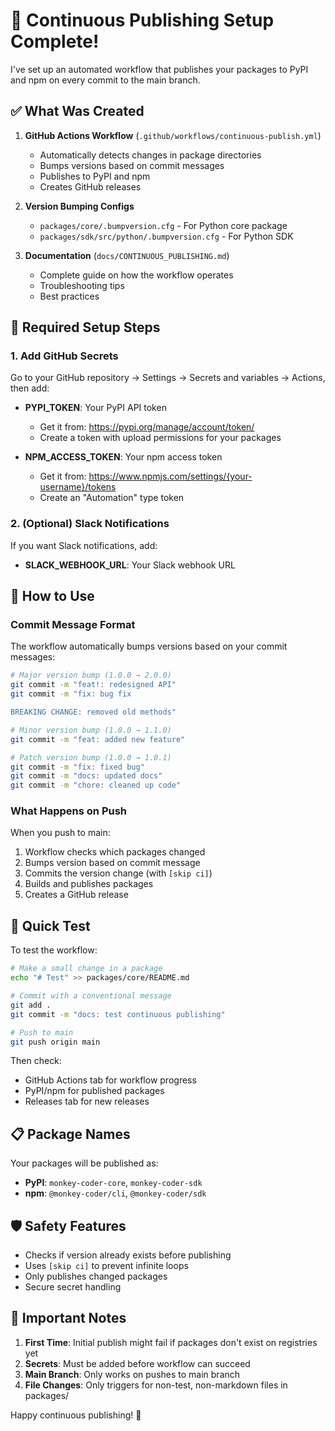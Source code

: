 # 🚀 Continuous Publishing Setup Complete!

I've set up an automated workflow that publishes your packages to PyPI and npm on every commit to the main branch.

## ✅ What Was Created

1. **GitHub Actions Workflow** (`.github/workflows/continuous-publish.yml`)
   - Automatically detects changes in package directories
   - Bumps versions based on commit messages
   - Publishes to PyPI and npm
   - Creates GitHub releases

2. **Version Bumping Configs**
   - `packages/core/.bumpversion.cfg` - For Python core package
   - `packages/sdk/src/python/.bumpversion.cfg` - For Python SDK

3. **Documentation** (`docs/CONTINUOUS_PUBLISHING.md`)
   - Complete guide on how the workflow operates
   - Troubleshooting tips
   - Best practices

## 🔧 Required Setup Steps

### 1. Add GitHub Secrets

Go to your GitHub repository → Settings → Secrets and variables → Actions, then add:

- **PYPI_TOKEN**: Your PyPI API token
  - Get it from: https://pypi.org/manage/account/token/
  - Create a token with upload permissions for your packages

- **NPM_ACCESS_TOKEN**: Your npm access token  
  - Get it from: https://www.npmjs.com/settings/{your-username}/tokens
  - Create an "Automation" type token

### 2. (Optional) Slack Notifications

If you want Slack notifications, add:
- **SLACK_WEBHOOK_URL**: Your Slack webhook URL

## 📝 How to Use

### Commit Message Format

The workflow automatically bumps versions based on your commit messages:

```bash
# Major version bump (1.0.0 → 2.0.0)
git commit -m "feat!: redesigned API"
git commit -m "fix: bug fix

BREAKING CHANGE: removed old methods"

# Minor version bump (1.0.0 → 1.1.0)
git commit -m "feat: added new feature"

# Patch version bump (1.0.0 → 1.0.1)
git commit -m "fix: fixed bug"
git commit -m "docs: updated docs"
git commit -m "chore: cleaned up code"
```

### What Happens on Push

When you push to main:
1. Workflow checks which packages changed
2. Bumps version based on commit message
3. Commits the version change (with `[skip ci]`)
4. Builds and publishes packages
5. Creates a GitHub release

## 🎯 Quick Test

To test the workflow:

```bash
# Make a small change in a package
echo "# Test" >> packages/core/README.md

# Commit with a conventional message
git add .
git commit -m "docs: test continuous publishing"

# Push to main
git push origin main
```

Then check:
- GitHub Actions tab for workflow progress
- PyPI/npm for published packages
- Releases tab for new releases

## 📋 Package Names

Your packages will be published as:
- **PyPI**: `monkey-coder-core`, `monkey-coder-sdk`
- **npm**: `@monkey-coder/cli`, `@monkey-coder/sdk`

## 🛡️ Safety Features

- Checks if version already exists before publishing
- Uses `[skip ci]` to prevent infinite loops
- Only publishes changed packages
- Secure secret handling

## 🚨 Important Notes

1. **First Time**: Initial publish might fail if packages don't exist on registries yet
2. **Secrets**: Must be added before workflow can succeed
3. **Main Branch**: Only works on pushes to main branch
4. **File Changes**: Only triggers for non-test, non-markdown files in packages/

Happy continuous publishing! 🎉

